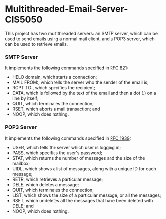 # Multithreaded-Email-Server-CIS5050

This project has two multithreaded servers: an SMTP server, which can be used to send emails using a normal mail client, and a POP3 server, which can be used to retrieve emails. 

### SMTP Server

It implements the following commands specified in [RFC 821](https://tools.ietf.org/html/rfc821):
- HELO domain, which starts a connection;
- MAIL FROM:, which tells the server who the sender of the email is;
- RCPT TO:, which specifies the recipient;
- DATA, which is followed by the text of the email and then a dot (.) on a line by itself;
- QUIT, which terminates the connection;
- RSET, which aborts a mail transaction; and
- NOOP, which does nothing.

### POP3 Server 
It implements the following commands specified in [RFC 1939](https://tools.ietf.org/html/rfc1939):
- USER, which tells the server which user is logging in;
- PASS, which specifies the user's password;
- STAT, which returns the number of messages and the size of the mailbox;
- UIDL, which shows a list of messages, along with a unique ID for each message;
- RETR, which retrieves a particular message;
- DELE, which deletes a message;
- QUIT, which terminates the connection;
- LIST, which shows the size of a particular message, or all the messages;
- RSET, which undeletes all the messages that have been deleted with DELE; and
- NOOP, which does nothing.
